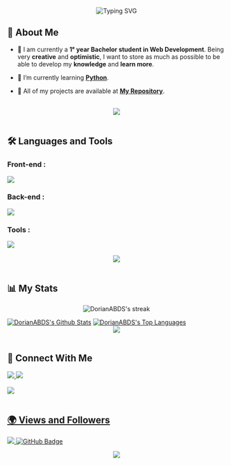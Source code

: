 <div class="hello" align="center">
    <img src="https://capsule-render.vercel.app/api?type=waving&height=150&color=gradient&text=Hello%20World%20👋&reversal=true&textBg=false&section=header&fontSize=50&fontAlign=50&fontAlignY=50&animation=twinkling" alt="Typing SVG" />
</div>

## 🙋 About Me

- 🔎 I am currently a **1ᵉ year Bachelor student in Web Development**. Being very **creative** and **optimistic**, I want to store as much as possible to be able to develop my **knowledge** and **learn more**.

- 🌱 I’m currently learning **[Python](https://github.com/DorianABDS/Python-test)**.

- 📜 All of my projects are available at **[My Repository](https://github.com/DorianABDS?tab=repositories)**.

<br>
<div align="center">
    <img src="https://user-images.githubusercontent.com/73097560/115834477-dbab4500-a447-11eb-908a-139a6edaec5c.gif" />
</div>
<br>

## 🛠️ Languages and Tools

### Front-end :
<div class="language" align="enter">
    <img src="https://skillicons.dev/icons?i=html,css," /><br>
</div>

### Back-end :
<div class="language" align="enter">
    <img src="https://skillicons.dev/icons?i=python," /><br>
</div>

### Tools :
<div align="ceter">
    <img src="https://skillicons.dev/icons?i=vscode,figma,markdown,github,git,ps,trello" /><br>
</div>

<br>
<div align="center">
    <img src="https://user-images.githubusercontent.com/73097560/115834477-dbab4500-a447-11eb-908a-139a6edaec5c.gif" />
</div>
<br>

## 📊 My Stats

<p align="center">

<img title="🔥 streak-stats" alt="DorianABDS's streak" src="https://github-readme-streak-stats.herokuapp.com/?user=DorianABDS&theme=black-ice&hide_border=true&stroke=0000&background=060A0CD0"/>

</p>
<a href="https://github.com/DorianABDS/github-readme-stats"><img alt="DorianABDS's Github Stats" src="https://github-readme-stats.vercel.app/api?username=DorianABDS&show_icons=true&count_private=true&theme=react&hide_border=true&bg_color=0D1117" /></a>
<a href="https://github.com/DorianABDS/github-readme-stats"><img alt="DorianABDS's Top Languages" src="https://github-readme-stats.vercel.app/api/top-langs/?username=DorianABDS&langs_count=8&count_private=true&layout=compact&theme=react&hide_border=true&bg_color=0D1117" /></a>

<br>
<div align="center">
    <img src="https://user-images.githubusercontent.com/73097560/115834477-dbab4500-a447-11eb-908a-139a6edaec5c.gif" />
</div>
<br>

## 🤝 Connect With Me

<div>
    <a href="https://www.linkedin.com/in/dorian-abbadessa-873922337//" target="_blank">
        <img src="https://img.shields.io/badge/LinkedIn-0077B5?style=for-the-badge&logo=linkedin&logoColor=white" target="_blank" />
    </a>
  <a href="https://mail.google.com/mail/u/0/?tab=rm&ogbl#inbox?compose=GTvVlcSDbhCKmqlGkSNSSGgGRtRfVXfnXmTCgWSkvdRRQNzfvssQrMKRTjdqWZbtCZvWCbMJpZmXt">
    <img src="https://img.shields.io/badge/Gmail-red?style=for-the-badge&logo=gmail&logoColor=white" />

</div>

<br>
<div>
    <img src="https://user-images.githubusercontent.com/73097560/115834477-dbab4500-a447-11eb-908a-139a6edaec5c.gif" />
</div>
<br>

## 🌍 Views and Followers

<a href="https://github.com/DorianABDS/github-profile-views-counter">
    <img src="https://komarev.com/ghpvc/?username=DorianABDS">
</a>
<a href="https://github.com/DorianABDS?tab=followers"><img src="https://img.shields.io/github/followers/DorianABDS?label=Followers&style=social" alt="GitHub Badge"></a>

<br>
<p align="center">
     <img src="https://capsule-render.vercel.app/api?type=waving&height=150&color=gradient&text=thanks+for+visiting+!+💙&reversal=true&textBg=false&section=footer&fontSize=50&fontAlign=50&fontAlignY=50&animation=twinkling"/>
</p>